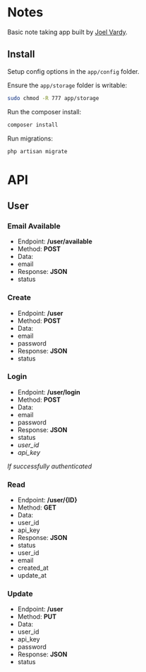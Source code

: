 # Notes

Basic note taking app built by [Joel Vardy][joelvardy].

## Install

Setup config options in the `app/config` folder.

Ensure the `app/storage` folder is writable:

```bash
sudo chmod -R 777 app/storage
```

Run the composer install:

```bash
composer install
```

Run migrations:

```bash
php artisan migrate
```

# API

## User

### Email Available

 * Endpoint: **/user/available**
 * Method: **POST**
 * Data:
  * email
 * Response: **JSON**
  * status

### Create

 * Endpoint: **/user**
 * Method: **POST**
 * Data:
  * email
  * password
 * Response: **JSON**
  * status

### Login

 * Endpoint: **/user/login**
 * Method: **POST**
 * Data:
  * email
  * password
 * Response: **JSON**
  * status
  * *user_id*
  * *api_key*

*If successfully authenticated*

### Read

 * Endpoint: **/user/{ID}**
 * Method: **GET**
 * Data:
  * user_id
  * api_key
 * Response: **JSON**
  * status
  * user_id
  * email
  * created_at
  * update_at

### Update

 * Endpoint: **/user**
 * Method: **PUT**
 * Data:
  * user_id
  * api_key
  * password
 * Response: **JSON**
  * status

  [joelvardy]: http://joelvardy.com/